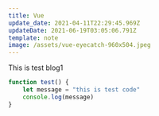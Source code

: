```yaml
---
title: Vue
update_date: 2021-04-11T22:29:45.969Z
updateDate: 2021-06-19T03:05:06.791Z
template: note
image: /assets/vue-eyecatch-960x504.jpeg
---
```

This is test blog1

```javascript
function test() {
    let message = "this is test code"
    console.log(message)
}
```